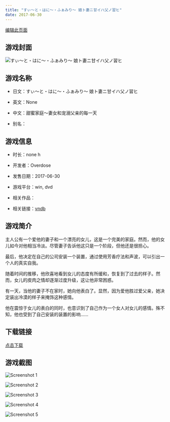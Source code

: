 ```yaml
---
title: "すぃ～と・はに～・ふぁみり～ 娘ト妻ニ甘イハ父ノ習ヒ"
date: 2017-06-30
---
```

[编辑此页面](https://github.com/ACG-3/ADV3-source/blob/main/source/_posts/%E3%81%99%E3%81%83%EF%BD%9E%E3%81%A8%E3%83%BB%E3%81%AF%E3%81%AB%EF%BD%9E%E3%83%BB%E3%81%B5%E3%81%81%E3%81%BF%E3%82%8A%EF%BD%9E%20%E5%A8%98%E3%83%88%E5%A6%BB%E3%83%8B%E7%94%98%E3%82%A4%E3%83%8F%E7%88%B6%E3%83%8E%E7%BF%92%E3%83%92.md)

## 游戏封面

![すぃ～と・はに～・ふぁみり～ 娘ト妻ニ甘イハ父ノ習ヒ](https%3A//pan.timero.xyz/onedrive/img_lib_001/%E3%81%99%E3%81%83%EF%BD%9E%E3%81%A8%E3%83%BB%E3%81%AF%E3%81%AB%EF%BD%9E%E3%83%BB%E3%81%B5%E3%81%81%E3%81%BF%E3%82%8A%EF%BD%9E%20%E5%A8%98%E3%83%88%E5%A6%BB%E3%83%8B%E7%94%98%E3%82%A4%E3%83%8F%E7%88%B6%E3%83%8E%E7%BF%92%E3%83%92_cover.avif)


## 游戏名称

- 日文：すぃ～と・はに～・ふぁみり～ 娘ト妻ニ甘イハ父ノ習ヒ
- 英文：None
- 中文：甜蜜家庭～妻女和宠溺父亲的每一天

- 别名：


## 游戏信息

- 时长：none h
- 开发者：Overdose
- 发售日期：2017-06-30
- 游戏平台：win, dvd
- 相关作品：

- 相关链接：[vndb](https://vndb.org/v21007)


## 游戏简介

主人公有一个爱他的妻子和一个漂亮的女儿，这是一个完美的家庭。然而，他的女儿如今对他相当冷淡。尽管妻子告诉他这只是一个阶段，但他还是很担心。

最后，他决定在自己的公司安装一个装置，通过使用芳香疗法和声波，可以引出一个人的真实自我。

随着时间的推移，他欣喜地看到女儿的态度有所缓和，恢复到了过去的样子。然而，女儿的皮肉之情却逐渐过度升级，这让他非常困惑。

有一天，当他的妻子不在家时，她向他表白了。显然，因为爱他胜过爱父亲，她决定装出冷漠的样子来掩饰这种感情。

他在震惊于女儿的表白的同时，也意识到了自己作为一个女人对女儿的感情。殊不知，他也受到了自己安装的装置的影响......




## 下载链接

[点击下载](https://pan.timero.xyz/onedrive/adv_lib_001/%E3%81%99%E3%81%83%EF%BD%9E%E3%81%A8%E3%83%BB%E3%81%AF%E3%81%AB%EF%BD%9E%E3%83%BB%E3%81%B5%E3%81%81%E3%81%BF%E3%82%8A%EF%BD%9E%20%E5%A8%98%E3%83%88%E5%A6%BB%E3%83%8B%E7%94%98%E3%82%A4%E3%83%8F%E7%88%B6%E3%83%8E%E7%BF%92%E3%83%92)


## 游戏截图


![Screenshot 1](https%3A//pan.timero.xyz/onedrive/img_lib_001/%E3%81%99%E3%81%83%EF%BD%9E%E3%81%A8%E3%83%BB%E3%81%AF%E3%81%AB%EF%BD%9E%E3%83%BB%E3%81%B5%E3%81%81%E3%81%BF%E3%82%8A%EF%BD%9E%20%E5%A8%98%E3%83%88%E5%A6%BB%E3%83%8B%E7%94%98%E3%82%A4%E3%83%8F%E7%88%B6%E3%83%8E%E7%BF%92%E3%83%92_Screenshot_1.avif)

![Screenshot 2](https%3A//pan.timero.xyz/onedrive/img_lib_001/%E3%81%99%E3%81%83%EF%BD%9E%E3%81%A8%E3%83%BB%E3%81%AF%E3%81%AB%EF%BD%9E%E3%83%BB%E3%81%B5%E3%81%81%E3%81%BF%E3%82%8A%EF%BD%9E%20%E5%A8%98%E3%83%88%E5%A6%BB%E3%83%8B%E7%94%98%E3%82%A4%E3%83%8F%E7%88%B6%E3%83%8E%E7%BF%92%E3%83%92_Screenshot_2.avif)

![Screenshot 3](https%3A//pan.timero.xyz/onedrive/img_lib_001/%E3%81%99%E3%81%83%EF%BD%9E%E3%81%A8%E3%83%BB%E3%81%AF%E3%81%AB%EF%BD%9E%E3%83%BB%E3%81%B5%E3%81%81%E3%81%BF%E3%82%8A%EF%BD%9E%20%E5%A8%98%E3%83%88%E5%A6%BB%E3%83%8B%E7%94%98%E3%82%A4%E3%83%8F%E7%88%B6%E3%83%8E%E7%BF%92%E3%83%92_Screenshot_3.avif)

![Screenshot 4](https%3A//pan.timero.xyz/onedrive/img_lib_001/%E3%81%99%E3%81%83%EF%BD%9E%E3%81%A8%E3%83%BB%E3%81%AF%E3%81%AB%EF%BD%9E%E3%83%BB%E3%81%B5%E3%81%81%E3%81%BF%E3%82%8A%EF%BD%9E%20%E5%A8%98%E3%83%88%E5%A6%BB%E3%83%8B%E7%94%98%E3%82%A4%E3%83%8F%E7%88%B6%E3%83%8E%E7%BF%92%E3%83%92_Screenshot_4.avif)

![Screenshot 5](https%3A//pan.timero.xyz/onedrive/img_lib_001/%E3%81%99%E3%81%83%EF%BD%9E%E3%81%A8%E3%83%BB%E3%81%AF%E3%81%AB%EF%BD%9E%E3%83%BB%E3%81%B5%E3%81%81%E3%81%BF%E3%82%8A%EF%BD%9E%20%E5%A8%98%E3%83%88%E5%A6%BB%E3%83%8B%E7%94%98%E3%82%A4%E3%83%8F%E7%88%B6%E3%83%8E%E7%BF%92%E3%83%92_Screenshot_5.avif)

